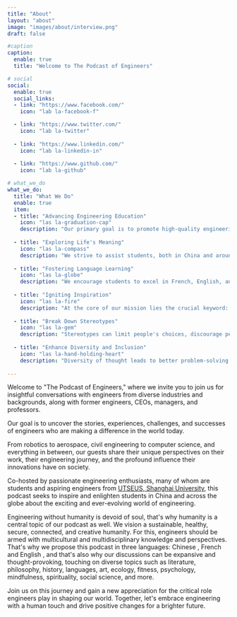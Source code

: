 ```yaml
---
title: "About"
layout: "about"
image: "images/about/interview.png"
draft: false

#caption
caption:
  enable: true
  title: "Welcome to The Podcast of Engineers"

# social
social:
  enable: true
  social_links:
  - link: "https://www.facebook.com/"
    icon: "lab la-facebook-f"

  - link: "https://www.twitter.com/"
    icon: "lab la-twitter"
    
  - link: "https://www.linkedin.com/"
    icon: "lab la-linkedin-in"
    
  - link: "https://www.github.com/"
    icon: "lab la-github"

# what_we_do
what_we_do:
  title: "What We Do"
  enable: true
  item:
  - title: "Advancing Engineering Education"
    icon: "las la-graduation-cap"
    description: "Our primary goal is to promote high-quality engineering education. We are committed to providing valuable insights, advice, and resources to engineers and aspiring engineers to support their educational journey."
    
  - title: "Exploring Life's Meaning"
    icon: "las la-compass"
    description: "We strive to assist students, both in China and around the world, in gaining a deeper understanding of how to navigate university life, establish fulfilling careers, and lead meaningful lives. Our discussions aim to provide guidance and inspiration for life's various facets."
    
  - title: "Fostering Language Learning"
    icon: "las la-globe"
    description: "We encourage students to excel in French, English, and Chinese language learning. Our diverse cohosting team finds joy in language, and we aim to make language learning an enjoyable and enriching experience for our audience."
 
  - title: "Igniting Inspiration"
    icon: "las la-fire"
    description: "At the core of our mission lies the crucial keyword: \"Inspiration.\" We aspire to ignite the spark of inspiration in our listeners. Through compelling stories and discussions, we aim to motivate and empower students, leaving them inspired and enthusiastic about their journeys ahead."
 
  - title: "Break Down Stereotypes"
    icon: "las la-gem"
    description: "Stereotypes can limit people's choices, discourage people from learning and prevent innovation. By breaking stereotypes, we aim to create a more inclusive and equitable environment for everyone and to encourage more people to pursue engineering careers and to contribute to the field of engineering."
 
  - title: "Enhance Diversity and Inclusion"
    icon: "las la-hand-holding-heart"
    description: "Diversity of thought leads to better problem-solving. Diversity of perspectives leads to more innovative solutions. Diversity of experiences leads to a more inclusive workplace. We want to make engineering a more diverse and inclusive field, open to everyone, regardless of their background."
 
---
```


Welcome to "The Podcast of Engineers," where we invite you to join us for insightful conversations with engineers from diverse industries and backgrounds, along with former engineers, CEOs, managers, and professors.

Our goal is to uncover the stories, experiences, challenges, and successes of engineers who are making a difference in the world today. 

From robotics to aerospace, civil engineering to computer science, and everything in between, our guests share their unique perspectives on their work, their engineering journey, and the profound influence their innovations have on society.

Co-hosted by passionate engineering enthusiasts, many of whom are students and aspiring engineers from [UTSEUS, Shanghai University](https://utseus.shu.edu.cn/en.htm), this podcast seeks to inspire and enlighten students in China and across the globe about the exciting and ever-evolving world of engineering. 

Engineering without humanity is devoid of soul, that's why humanity is a central topic of our podcast as well. We vision a sustainable, healthy, secure, connected, and creative humanity. For this, engineers should be armed with multicultural and multidisciplinary knowledge and perspectives. That's why we propose this podcast in three languages: Chinese <iconify-icon icon="twemoji:flag-for-flag-china" style="scale:1.0"></iconify-icon>, French <iconify-icon icon="twemoji:flag-for-flag-france" style="scale:1.0"></iconify-icon>  and English <iconify-icon icon="twemoji:flag-united-states" style="scale:1.0"></iconify-icon> <iconify-icon icon="twemoji:flag-united-kingdom"></iconify-icon>, and that's also why our discussions can be expansive and thought-provoking, touching on diverse topics such as literature, philosophy, history, languages, art, ecology, fitness, psychology, mindfulness, spirituality, social science, and more.

Join us on this journey and gain a new appreciation for the critical role engineers play in shaping our world. Together, let's embrace engineering with a human touch and drive positive changes for a brighter future.